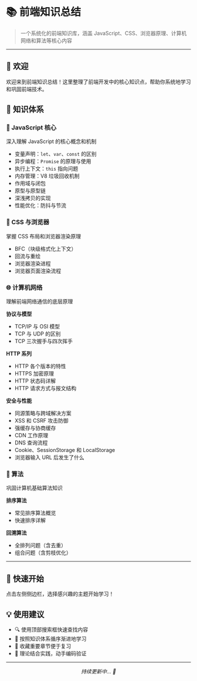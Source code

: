 # 📚 前端知识总结

> 一个系统化的前端知识库，涵盖 JavaScript、CSS、浏览器原理、计算机网络和算法等核心内容

---

## 👋 欢迎

欢迎来到前端知识总结！这里整理了前端开发中的核心知识点，帮助你系统地学习和巩固前端技术。

## 📖 知识体系

### 💛 JavaScript 核心

深入理解 JavaScript 的核心概念和机制

- 变量声明：`let`、`var`、`const` 的区别
- 异步编程：`Promise` 的原理与使用
- 执行上下文：`this` 指向问题
- 内存管理：V8 垃圾回收机制
- 作用域与闭包
- 原型与原型链
- 深浅拷贝的实现
- 性能优化：防抖与节流

### 🎨 CSS 与浏览器

掌握 CSS 布局和浏览器渲染原理

- BFC（块级格式化上下文）
- 回流与重绘
- 浏览器渲染进程
- 浏览器页面渲染流程

### 🌐 计算机网络

理解前端网络通信的底层原理

**协议与模型**

- TCP/IP 与 OSI 模型
- TCP 与 UDP 的区别
- TCP 三次握手与四次挥手

**HTTP 系列**

- HTTP 各个版本的特性
- HTTPS 加密原理
- HTTP 状态码详解
- HTTP 请求方式与报文结构

**安全与性能**

- 同源策略与跨域解决方案
- XSS 和 CSRF 攻击防御
- 强缓存与协商缓存
- CDN 工作原理
- DNS 查询流程
- Cookie、SessionStorage 和 LocalStorage
- 浏览器输入 URL 后发生了什么

### 🧮 算法

巩固计算机基础算法知识

**排序算法**

- 常见排序算法概览
- 快速排序详解

**回溯算法**

- 全排列问题（含去重）
- 组合问题（含剪枝优化）

---

## 🚀 快速开始

点击左侧侧边栏，选择感兴趣的主题开始学习！

## 💡 使用建议

- 🔍 使用顶部搜索框快速查找内容
- 📑 按照知识体系循序渐进地学习
- 🔖 收藏重要章节便于复习
- 💪 理论结合实践，动手编码验证

---

<p align="center">
  <i>持续更新中... 🔄</i>
</p>
